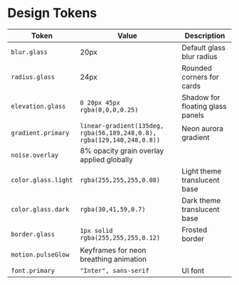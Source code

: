 # Design Tokens

| Token | Value | Description |
|-------|-------|-------------|
| `blur.glass` | 20px | Default glass blur radius |
| `radius.glass` | 24px | Rounded corners for cards |
| `elevation.glass` | `0 20px 45px rgba(0,0,0,0.25)` | Shadow for floating glass panels |
| `gradient.primary` | `linear-gradient(135deg, rgba(56,189,248,0.8), rgba(129,140,248,0.8))` | Neon aurora gradient |
| `noise.overlay` | 8% opacity grain overlay applied globally |
| `color.glass.light` | `rgba(255,255,255,0.08)` | Light theme translucent base |
| `color.glass.dark` | `rgba(30,41,59,0.7)` | Dark theme translucent base |
| `border.glass` | `1px solid rgba(255,255,255,0.12)` | Frosted border |
| `motion.pulseGlow` | Keyframes for neon breathing animation |
| `font.primary` | `"Inter", sans-serif` | UI font |
